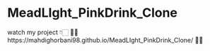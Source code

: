 <h1>MeadLIght_PinkDrink_Clone</h1>
watch my project 👇🏻
🧨👀 https://mahdighorbani98.github.io/MeadLIght_PinkDrink_Clone/ 👀🎯

